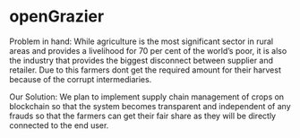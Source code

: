 # openGrazier

Problem in hand: While agriculture is the most significant sector in rural areas and provides a livelihood for 70 per cent of the world’s poor, it is also the industry that provides the biggest disconnect between supplier and retailer. Due to this farmers dont get the required amount for their harvest because of the corrupt intermediaries.  

Our Solution: We plan to implement supply chain management of crops on blockchain so that the system becomes transparent and independent of any frauds so that the farmers can get their fair share as they will be directly connected to the end user.
